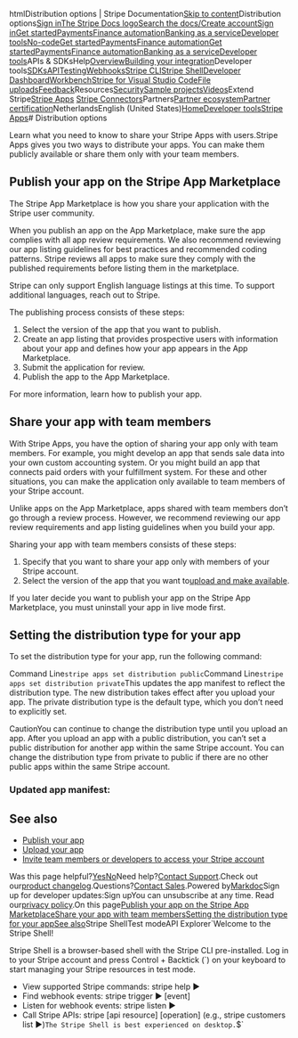 htmlDistribution options | Stripe Documentation[Skip to content](#main-content)Distribution options[Sign in](https://dashboard.stripe.com/login?redirect=https%3A%2F%2Fdocs.stripe.com%2Fstripe-apps%2Fdistribution-options)[The Stripe Docs logo](/)[Search the docs/](#)[Create account](https://dashboard.stripe.com/register)[Sign in](https://dashboard.stripe.com/login?redirect=https%3A%2F%2Fdocs.stripe.com%2Fstripe-apps%2Fdistribution-options)[Get started](/get-started)[Payments](/payments)[Finance automation](/finance-automation)[Banking as a service](/financial-services)[Developer tools](/development)[No-code](/no-code)[Get started](/get-started)[Payments](/payments)[Finance automation](/finance-automation)[](#)[Get started](/get-started)[Payments](/payments)[Finance automation](/finance-automation)[Banking as a service](/financial-services)[Developer tools](/development)[](#)APIs & SDKsHelp[Overview](/docs/development)[Building your integration](#)Developer tools[SDKs](#)[API](#)[Testing](#)[Webhooks](#)[Stripe CLI](#)[Stripe Shell](#)[Developer Dashboard](#)[Workbench](#)[Stripe for Visual Studio Code](/docs/stripe-vscode)[File uploads](/docs/file-upload)[Feedback](/docs/dev-tools-csat)Resources[Security](#)[Sample projects](#)[Videos](#)Extend Stripe[Stripe Apps](#)
[Stripe Connectors](#)Partners[Partner ecosystem](/docs/partners)[Partner certification](/docs/partners/training-and-certification)NetherlandsEnglish (United States)[](#)[](#)[Home](/docs)[Developer tools](/docs/development)[Stripe Apps](/docs/stripe-apps)# Distribution options

Learn what you need to know to share your Stripe Apps with users.Stripe Apps gives you two ways to distribute your apps. You can make them publicly available or share them only with your team members.

## Publish your app on the Stripe App Marketplace

The Stripe App Marketplace is how you share your application with the Stripe user community.

When you publish an app on the App Marketplace, make sure the app complies with all app review requirements. We also recommend reviewing our app listing guidelines for best practices and recommended coding patterns. Stripe reviews all apps to make sure they comply with the published requirements before listing them in the marketplace.

Stripe can only support English language listings at this time. To support additional languages, reach out to Stripe.

The publishing process consists of these steps:

1. Select the version of the app that you want to publish.
2. Create an app listing that provides prospective users with information about your app and defines how your app appears in the App Marketplace.
3. Submit the application for review.
4. Publish the app to the App Marketplace.

For more information, learn how to publish your app.

## Share your app with team members

With Stripe Apps, you have the option of sharing your app only with team members. For example, you might develop an app that sends sale data into your own custom accounting system. Or you might build an app that connects paid orders with your fulfillment system. For these and other situations, you can make the application only available to team members of your Stripe account.

Unlike apps on the App Marketplace, apps shared with team members don’t go through a review process. However, we recommend reviewing our app review requirements and app listing guidelines when you build your app.

Sharing your app with team members consists of these steps:

1. Specify that you want to share your app only with members of your Stripe account.
2. Select the version of the app that you want to[upload and make available](/stripe-apps/upload-install-app).

If you later decide you want to publish your app on the Stripe App Marketplace, you must uninstall your app in live mode first.

## Setting the distribution type for your app

To set the distribution type for your app, run the following command:

Command Line`stripe apps set distribution public`Command Line`stripe apps set distribution private`This updates the app manifest to reflect the distribution type. The new distribution takes effect after you upload your app. The private distribution type is the default type, which you don’t need to explicitly set.

CautionYou can continue to change the distribution type until you upload an app. After you upload an app with a public distribution, you can’t set a public distribution for another app within the same Stripe account. You can change the distribution type from private to public if there are no other public apps within the same Stripe account.

### Updated app manifest:

## See also

- [Publish your app](/stripe-apps/publish-app)
- [Upload your app](/stripe-apps/upload-install-app)
- [Invite team members or developers to access your Stripe account](https://support.stripe.com/questions/invite-team-members-or-developers-to-access-your-stripe-account)

Was this page helpful?[Yes](#)[No](#)Need help?[Contact Support](https://support.stripe.com/).Check out our[product changelog](https://stripe.com/blog/changelog).Questions?[Contact Sales](https://stripe.com/contact/sales).Powered by[Markdoc](https://markdoc.dev)Sign up for developer updates:Sign upYou can unsubscribe at any time. Read our[privacy policy](https://stripe.com/privacy).On this page[Publish your app on the Stripe App Marketplace](#publish-app)[Share your app with team members](#share-with-team-members)[Setting the distribution type for your app](#set-distribution-type)[See also](#see-also)Stripe ShellTest modeAPI Explorer[](https://stripe.com/docs/stripe-cli#install)`Welcome to the Stripe Shell!

Stripe Shell is a browser-based shell with the Stripe CLI pre-installed. Log in to your
Stripe account and press Control + Backtick (`) on your keyboard to start managing your Stripe
resources in test mode.

- View supported Stripe commands: stripe help ▶️
- Find webhook events: stripe trigger ▶️ [event]
- Listen for webhook events: stripe listen ▶
- Call Stripe APIs: stripe [api resource] [operation] (e.g., stripe customers list ▶️)`The Stripe Shell is best experienced on desktop.`$`